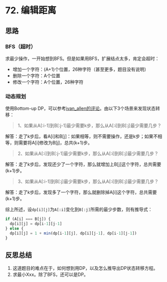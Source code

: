 # 72. 编辑距离

## 思路

### BFS（超时）

求最少操作，一开始想到BFS。但是如果用BFS，扩展结点太多，肯定会超时：

- 增加一个字符：(A+1)个位置，26种字符（甚至更多，题目没有说明）
- 删除一个字符：A个位置
- 修改一个字符：A个位置，26种字符

### 动态规划

使用Bottom-up DP，可以参考[ivan_allen的评论](https://leetcode-cn.com/problems/edit-distance/comments/65607)。由以下3个场景来发现状态转移：

> 1、如果从A[:i-1]到B[:j-1]最少需要k步，那么从A[:i]到B[:j]最少需要几步？

解答：走了k步后，看A[i]和B[j]：如果相等，则不需要操作，还是k步；如果不相等，则需要将A[i]修改为B[j]，总共(k+1)步。

> 2、如果从A[:i]到B[:j-1]最少需要k步，那么从A[:i]到B[:j]最少需要几步？

解答：走了k步后，发现还少了一个字符，那么就增加上B[j]这个字符，总共需要(k+1)步。

> 3、如果从A[:i-1]到B[:j]最少需要k步，那么从A[:i]到B[:j]最少需要几步？

解答：走了k步后，发现多了一个字符，那么就删除掉A[i]这个字符，总共需要(k+1)步。

综上所述，设`dp[i][j]`为`A[:i]`变化到`B[:j]`所需的最少步数，则有推导式：

```js
if (A[i] === B[j]) {
  dp[i][j] = dp[i-1][j-1]
} else {
  dp[i][j] = 1 + min(dp[i-1][j], dp[i][j-1], dp[i-1][j-1])
}
```

## 反思总结

1. 这道题目的难点在于，如何想到用DP，以及怎么推导出DP状态转移方程。
1. 求最小Xxx。除了BFS，还可以是DP。
